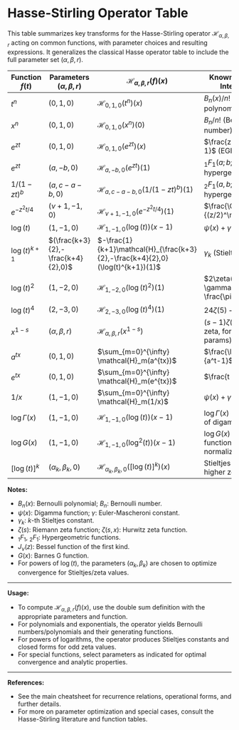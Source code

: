 # Hasse-Stirling Operator Table

This table summarizes key transforms for the Hasse-Stirling operator $\mathcal{H}_{\alpha,\beta,r}$ acting on common functions, with parameter choices and resulting expressions. It generalizes the classical Hasse operator table to include the full parameter set $(\alpha, \beta, r)$.

| Function $f(t)$         | Parameters $(\alpha,\beta,r)$         | $\mathcal{H}_{\alpha,\beta,r}(f)(x)$                        | Known Expression / Interpretation                |
|------------------------ |-------------------------------------- |------------------------------------------------------------ |--------------------------------------------------|
| $t^n$                   | $(0,1,0)$                            | $\mathcal{H}_{0,1,0}(t^n)(x)$                               | $B_n(x)/n!$ (Bernoulli polynomial)               |
| $x^n$                   | $(0,1,0)$                            | $\mathcal{H}_{0,1,0}(x^n)(0)$                               | $B_n/n!$ (Bernoulli number)                      |
| $e^{zt}$                | $(0,1,0)$                            | $\mathcal{H}_{0,1,0}(e^{zt})(x)$                            | $\frac{z e^{z x}}{e^z - 1}$ (EGF for Bernoulli)  |
| $e^{zt}$                | $(a,-b,0)$                           | $\mathcal{H}_{a,-b,0}(e^{zt})(1)$                           | $_1F_1(a;b;z)$ (confluent hypergeometric)        |
| $1/(1-zt)^b$            | $(a,c-a-b,0)$                        | $\mathcal{H}_{a,c-a-b,0}(1/(1-zt)^b)(1)$                    | $_2F_1(a,b;c;z)$ (Gauss hypergeometric)          |
| $e^{-z^2 t/4}$          | $(\nu+1,-1,0)$                       | $\mathcal{H}_{\nu+1,-1,0}(e^{-z^2 t/4})(1)$                 | $\frac{\Gamma(\nu+1)}{(z/2)^\nu} J_\nu(z)$       |
| $\log(t)$               | $(1,-1,0)$                           | $\mathcal{H}_{1,-1,0}(\log(t))(x-1)$                        | $\psi(x) + \gamma$ (digamma)                     |
| $\log(t)^{k+1}$         | $(\frac{k+3}{2},-\frac{k+4}{2},0)$   | $-\frac{1}{k+1}\mathcal{H}_{\frac{k+3}{2},-\frac{k+4}{2},0}(\log(t)^{k+1})(1)$ | $\gamma_k$ (Stieltjes constant)                  |
| $\log(t)^2$             | $(1,-2,0)$                           | $\mathcal{H}_{1,-2,0}(\log(t)^2)(1)$                        | $2\zeta(3) + \gamma^2 + \frac{\pi^2}{6}$         |
| $\log(t)^4$             | $(2,-3,0)$                           | $\mathcal{H}_{2,-3,0}(\log(t)^4)(1)$                        | $24\zeta(5) - 10\pi^2\zeta(3)$                   |
| $x^{1-s}$               | $(\alpha,\beta,r)$                   | $\mathcal{H}_{\alpha,\beta,r}(x^{1-s})$                     | $(s-1)\zeta(s,x)$ (Hurwitz zeta, for suitable params) |
| $a^{tx}$                | $(0,1,0)$                            | $\sum_{m=0}^{\infty} \mathcal{H}_m(a^{tx})$                 | $\frac{\log(a^t) a^{tx}}{a^t-1}$                 |
| $e^{tx}$                | $(0,1,0)$                            | $\sum_{m=0}^{\infty} \mathcal{H}_m(e^{tx})$                 | $\frac{t e^{tx}}{e^t-1}$                         |
| $1/x$                   | $(1,-1,0)$                           | $\sum_{m=0}^{\infty} \mathcal{H}_m(1/x)$                    | $\psi(x) + \gamma$                               |
| $\log\Gamma(x)$         | $(1,-1,0)$                           | $\mathcal{H}_{1,-1,0}(\log(t))(x-1)$                        | $\log\Gamma(x)$ (via integration of digamma)     |
| $\log G(x)$             | $(1,-1,0)$                           | $\mathcal{H}_{1,-1,0}(\log^2(t))(x-1)$                      | $\log G(x)$ (Barnes G function, up to normalization) |
| $[\log(t)]^k$           | $(\alpha_k,\beta_k,0)$               | $\mathcal{H}_{\alpha_k,\beta_k,0}([\log(t)]^k)(x)$          | Stieltjes constants, higher zeta values           |

**Notes:**
- $B_n(x)$: Bernoulli polynomial; $B_n$: Bernoulli number.
- $\psi(x)$: Digamma function; $\gamma$: Euler-Mascheroni constant.
- $\gamma_k$: $k$-th Stieltjes constant.
- $\zeta(s)$: Riemann zeta function; $\zeta(s,x)$: Hurwitz zeta function.
- $_1F_1$, $_2F_1$: Hypergeometric functions.
- $J_\nu(z)$: Bessel function of the first kind.
- $G(x)$: Barnes G function.
- For powers of $\log(t)$, the parameters $(\alpha_k, \beta_k)$ are chosen to optimize convergence for Stieltjes/zeta values.

---

**Usage:**  
- To compute $\mathcal{H}_{\alpha,\beta,r}(f)(x)$, use the double sum definition with the appropriate parameters and function.
- For polynomials and exponentials, the operator yields Bernoulli numbers/polynomials and their generating functions.
- For powers of logarithms, the operator produces Stieltjes constants and closed forms for odd zeta values.
- For special functions, select parameters as indicated for optimal convergence and analytic properties.

---

**References:**  
- See the main cheatsheet for recurrence relations, operational forms, and further details.
- For more on parameter optimization and special cases, consult the Hasse-Stirling literature and function tables.
